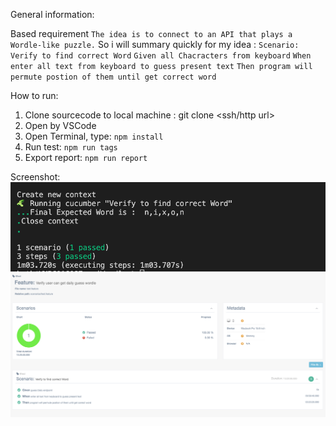 General information:

Based requirement ``The idea is to connect to an API that plays a Wordle-like puzzle.``
So i will summary quickly for my idea :
 ``Scenario: Verify to find correct Word``
       ``Given all Chacracters from keyboard``
        ``When enter all text from keyboard to guess present text``
        ``Then program will permute postion of them until get correct word``


How to run:
1. Clone sourcecode to local machine : git clone <ssh/http url>
2. Open by VSCode
3. Open Terminal, type: ``npm install`` 
4. Run test: ``npm run tags``
5. Export report: ``npm run report``

Screenshot:
![Screenshot](reports/screenshot/consoleresult.png)
![Screenshot](reports/screenshot/ccu_report.png)

